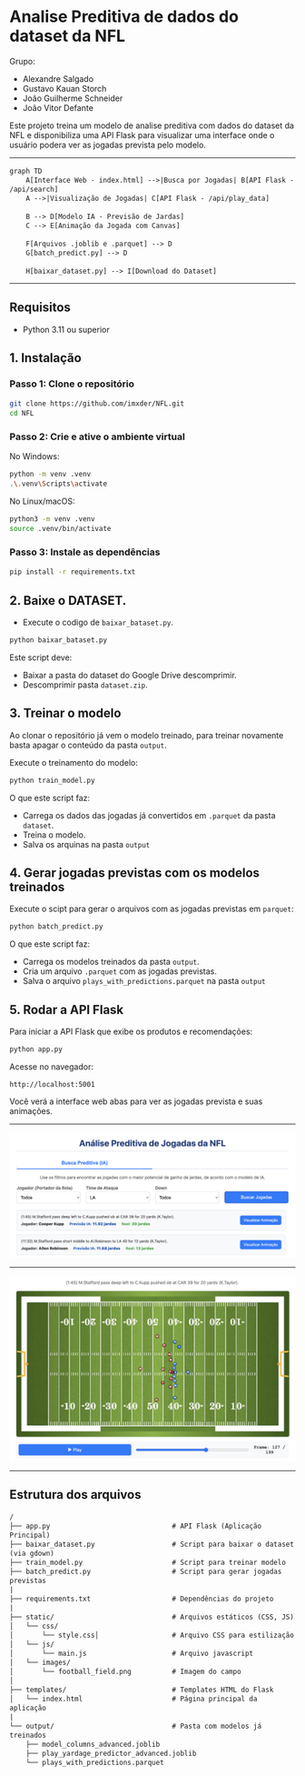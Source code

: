 
# Analise Preditiva de dados do dataset da NFL

Grupo: 

- Alexandre Salgado
- Gustavo Kauan Storch
- João Guilherme Schneider
- João Vitor Defante

Este projeto treina um modelo de analise preditiva com dados do dataset da NFL e disponibiliza uma API Flask para visualizar uma interface onde o usuário podera ver as jogadas prevista pelo modelo.

---

```mermaid
graph TD
    A[Interface Web - index.html] -->|Busca por Jogadas| B[API Flask - /api/search]
    A -->|Visualização de Jogadas| C[API Flask - /api/play_data]
    
    B --> D[Modelo IA - Previsão de Jardas]
    C --> E[Animação da Jogada com Canvas]

    F[Arquivos .joblib e .parquet] --> D
    G[batch_predict.py] --> D

    H[baixar_dataset.py] --> I[Download do Dataset]
```
---

## Requisitos

- Python 3.11 ou superior

## 1. Instalação

### Passo 1: Clone o repositório

```bash
git clone https://github.com/imxder/NFL.git
cd NFL
```

### Passo 2: Crie e ative o ambiente virtual

No Windows:

```bash
python -m venv .venv
.\.venv\Scripts\activate
```

No Linux/macOS:

```bash
python3 -m venv .venv
source .venv/bin/activate
```

### Passo 3: Instale as dependências

```bash
pip install -r requirements.txt
```

## 2. Baixe o DATASET.

- Execute o codigo de `baixar_bataset.py`.

```bash
python baixar_bataset.py
```

Este script deve:

- Baixar a pasta do dataset do Google Drive descomprimir.
- Descomprimir pasta `dataset.zip`.

## 3. Treinar o modelo 

Ao clonar o repositório já vem o modelo treinado,
para treinar novamente basta apagar o conteúdo da pasta `output`.

Execute o treinamento do modelo:

```bash
python train_model.py
```

O que este script faz:

- Carrega os dados das jogadas já convertidos em `.parquet` da pasta `dataset`.
- Treina o modelo.
- Salva os arquinas na pasta `output`

## 4. Gerar jogadas previstas com os modelos treinados

Execute o scipt para gerar o arquivos com as jogadas previstas em `parquet`:

```bash
python batch_predict.py
```

O que este script faz:

- Carrega os modelos treinados da pasta `output`.
- Cria um arquivo `.parquet` com as jogadas previstas.
- Salva o arquivo `plays_with_predictions.parquet` na pasta `output`

## 5. Rodar a API Flask

Para iniciar a API Flask que exibe os produtos e recomendações:

```bash
python app.py
```

Acesse no navegador:

```
http://localhost:5001
```

Você verá a interface web abas para ver as jogadas prevista e suas animações.

---

![Texto Alternativo da Imagem](static/images/rd1.png)

---

![Texto Alternativo da Imagem](static/images/rd2.png)

---

## Estrutura dos arquivos
```
/
├── app.py                              # API Flask (Aplicação Principal)
├── baixar_dataset.py                   # Script para baixar o dataset (via gdown)
├── train_model.py                      # Script para treinar modelo 
├── batch_predict.py                    # Script para gerar jogadas previstas
|
├── requirements.txt                    # Dependências do projeto
|
├── static/                             # Arquivos estáticos (CSS, JS)
│   └── css/                   
│       └── style.css│                  # Arquivo CSS para estilização  
│   └── js/                   
│       └── main.js                     # Arquivo javascript
│   └── images/                   
│       └── football_field.png          # Imagem do campo
│
├── templates/                          # Templates HTML do Flask
│   └── index.html                      # Página principal da aplicação
|
└── output/                             # Pasta com modelos já treinados
    ├── model_columns_advanced.joblib
    ├── play_yardage_predictor_advanced.joblib
    └── plays_with_predictions.parquet
```

